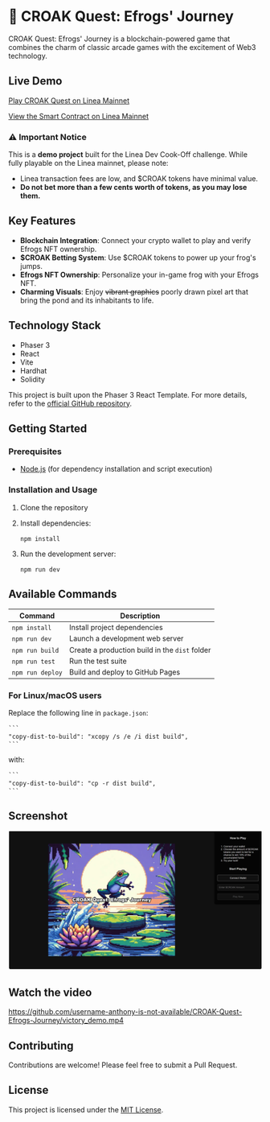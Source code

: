 # 🐸 CROAK Quest: Efrogs' Journey

CROAK Quest: Efrogs' Journey is a blockchain-powered game that combines the charm of classic arcade games with the excitement of Web3 technology.

## Live Demo

[Play CROAK Quest on Linea Mainnet](https://username-anthony-is-not-available.github.io/CROAK-Quest-Efrogs-Journey/)

[View the Smart Contract on Linea Mainnet](https://lineascan.build/address/0xae685dbbf74a5684d25ee24d00ff33ac38b7b362)

### ⚠️ Important Notice

This is a **demo project** built for the Linea Dev Cook-Off challenge. While fully playable on the Linea mainnet, please note:

- Linea transaction fees are low, and $CROAK tokens have minimal value.
- **Do not bet more than a few cents worth of tokens, as you may lose them.**

## Key Features

- **Blockchain Integration**: Connect your crypto wallet to play and verify Efrogs NFT ownership.
- **$CROAK Betting System**: Use $CROAK tokens to power up your frog's jumps.
- **Efrogs NFT Ownership**: Personalize your in-game frog with your Efrogs NFT.
- **Charming Visuals**: Enjoy ~~vibrant graphics~~ poorly drawn pixel art that bring the pond and its inhabitants to life.

## Technology Stack

- Phaser 3
- React
- Vite
- Hardhat
- Solidity

This project is built upon the Phaser 3 React Template. For more details, refer to the [official GitHub repository](https://github.com/phaserjs/template-react).

## Getting Started

### Prerequisites

- [Node.js](https://nodejs.org) (for dependency installation and script execution)

### Installation and Usage

1. Clone the repository
2. Install dependencies:

    ```
    npm install
    ```

3. Run the development server:

    ```
    npm run dev
    ```

## Available Commands

| Command          | Description                                    |
| ---------------- | ---------------------------------------------- |
| `npm install`    | Install project dependencies                   |
| `npm run dev`    | Launch a development web server                |
| `npm run build`  | Create a production build in the `dist` folder |
| `npm run test`   | Run the test suite                             |
| `npm run deploy` | Build and deploy to GitHub Pages               |

### For Linux/macOS users

Replace the following line in `package.json`:

    ```
    "copy-dist-to-build": "xcopy /s /e /i dist build",
    ```

with:

    ```
    "copy-dist-to-build": "cp -r dist build",
    ```

## Screenshot

![screenshot](screenshot.png)

## Watch the video

https://github.com/username-anthony-is-not-available/CROAK-Quest-Efrogs-Journey/victory_demo.mp4

## Contributing

Contributions are welcome! Please feel free to submit a Pull Request.

## License

This project is licensed under the [MIT License](LICENSE).
